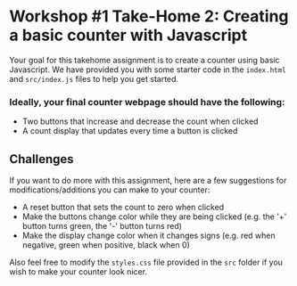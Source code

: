 # Workshop #1 Take-Home 2: Creating a basic counter with Javascript

Your goal for this takehome assignment is to create a counter using basic Javascript. We have provided you with some starter code in the `index.html` and `src/index.js` files to help you get started.

### Ideally, your final counter webpage should have the following:
* Two buttons that increase and decrease the count when clicked
* A count display that updates every time a button is clicked

## Challenges
If you want to do more with this assignment, here are a few suggestions for modifications/additions you can make to your counter:
* A reset button that sets the count to zero when clicked
* Make the buttons change color while they are being clicked (e.g. the '+' button turns green, the '-' button turns red)
* Make the display change color when it changes signs (e.g. red when negative, green when positive, black when 0)

Also feel free to modify the `styles.css` file provided in the `src` folder if you wish to make your counter look nicer.
